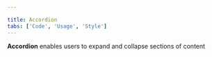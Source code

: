 ```yaml
---

title: Accordion
tabs: ['Code', 'Usage', 'Style']
---
```


**Accordion** enables users to expand and collapse sections of content

<component 
    name="Accordion"
    component="accordion" 
    variation="accordion"
    codepen="dZvdaN"
    hasReactVersion="true"
    hasAngularVersion="true"
    >
</component>

<component-docs component="accordion"></component-docs>

